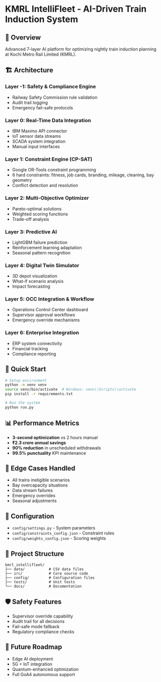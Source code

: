 # KMRL IntelliFleet - AI-Driven Train Induction System

## 🚄 Overview

Advanced 7-layer AI platform for optimizing nightly train induction planning at Kochi Metro Rail Limited (KMRL).

## 🏗️ Architecture

### Layer -1: Safety & Compliance Engine

- Railway Safety Commission rule validation
- Audit trail logging
- Emergency fail-safe protocols

### Layer 0: Real-Time Data Integration

- IBM Maximo API connector
- IoT sensor data streams
- SCADA system integration
- Manual input interfaces

### Layer 1: Constraint Engine (CP-SAT)

- Google OR-Tools constraint programming
- 6 hard constraints: fitness, job cards, branding, mileage, cleaning, bay geometry
- Conflict detection and resolution

### Layer 2: Multi-Objective Optimizer

- Pareto-optimal solutions
- Weighted scoring functions
- Trade-off analysis

### Layer 3: Predictive AI

- LightGBM failure prediction
- Reinforcement learning adaptation
- Seasonal pattern recognition

### Layer 4: Digital Twin Simulator

- 3D depot visualization
- What-if scenario analysis
- Impact forecasting

### Layer 5: OCC Integration & Workflow

- Operations Control Center dashboard
- Supervisor approval workflows
- Emergency override mechanisms

### Layer 6: Enterprise Integration

- ERP system connectivity
- Financial tracking
- Compliance reporting

## 🚀 Quick Start

```bash
# Setup environment
python -m venv venv
source venv/bin/activate  # Windows: venv\\Scripts\\activate
pip install -r requirements.txt

# Run the system
python run.py
```

## 📊 Performance Metrics

- **3-second optimization** vs 2 hours manual
- **₹2.3 crore annual savings**
- **90% reduction** in unscheduled withdrawals
- **99.5% punctuality** KPI maintenance

## 🎯 Edge Cases Handled

- All trains ineligible scenarios
- Bay overcapacity situations
- Data stream failures
- Emergency overrides
- Seasonal adjustments

## 🔧 Configuration

- `config/settings.py` - System parameters
- `config/constraints_config.json` - Constraint rules
- `config/weights_config.json` - Scoring weights

## 📁 Project Structure

```
kmrl_intellifleet/
├── data/           # CSV data files
├── src/            # Core source code
├── config/         # Configuration files
├── tests/          # Unit tests
└── docs/           # Documentation
```

## 🛡️ Safety Features

- Supervisor override capability
- Audit trail for all decisions
- Fail-safe mode fallback
- Regulatory compliance checks

## 🌟 Future Roadmap

- Edge AI deployment
- 5G + IoT integration
- Quantum-enhanced optimization
- Full GoA4 autonomous support
